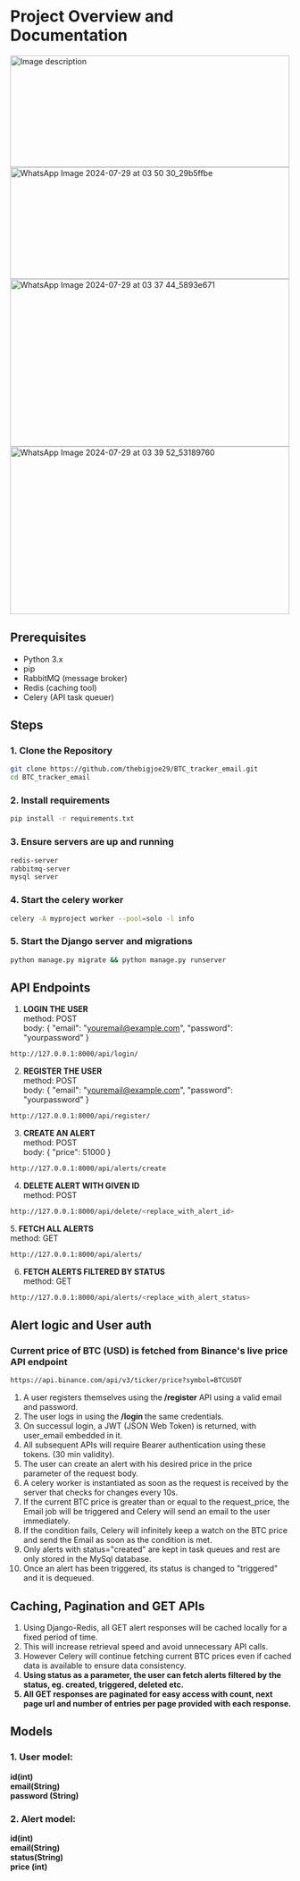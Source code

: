 # Project Overview and Documentation
<img src="https://github.com/user-attachments/assets/4d5e69b7-603f-49bc-b807-9db82d3a106e" height="200" width="500" alt="Image description">
<img src="https://github.com/user-attachments/assets/9dc0ecbd-15e0-43f0-bfac-92b76e890367" height="200" width="500" alt="WhatsApp Image 2024-07-29 at 03 50 30_29b5ffbe">
<img src="https://github.com/user-attachments/assets/70a34e95-57f0-4060-bf25-6007628651d9" height="300" width="500" alt="WhatsApp Image 2024-07-29 at 03 37 44_5893e671">
<img src="https://github.com/user-attachments/assets/a60fad7c-9a59-4e64-be47-88061354e4a2" height="300" width="500" alt="WhatsApp Image 2024-07-29 at 03 39 52_53189760">





## Prerequisites

- Python 3.x
- pip
- RabbitMQ (message broker)
- Redis (caching tool)
- Celery (API task queuer)

## Steps

### 1. Clone the Repository

```bash
git clone https://github.com/thebigjoe29/BTC_tracker_email.git
cd BTC_tracker_email
```
### 2. Install requirements
```bash
pip install -r requirements.txt
```
### 3. Ensure servers are up and running
```bash
redis-server
rabbitmq-server
mysql server
```
### 4. Start the celery worker
```bash
celery -A myproject worker --pool=solo -l info
```
### 5. Start the Django server and migrations

```bash
python manage.py migrate && python manage.py runserver
```
## API Endpoints
1. <b> LOGIN THE USER </b><br>
   method: POST<br>
   body:
   {
      "email": "youremail@example.com",
      "password": "yourpassword"
   }
    
```bash
http://127.0.0.1:8000/api/login/
```
2. <b> REGISTER THE USER </b><br>
   method: POST<br>
   body:
    {
      "email": "youremail@example.com",
      "password": "yourpassword"
   }
```bash
http://127.0.0.1:8000/api/register/
```
3. <b> CREATE AN ALERT </b><br>
   method: POST <br>
   body: {
      "price": 51000
   }
```bash
http://127.0.0.1:8000/api/alerts/create
```
4. <b> DELETE ALERT WITH GIVEN ID </b><br>
   method: POST
```bash
http://127.0.0.1:8000/api/delete/<replace_with_alert_id>
```
5.<b> FETCH ALL ALERTS </b><br>
   method: GET
```bash
http://127.0.0.1:8000/api/alerts/
```
6. <b> FETCH ALERTS FILTERED BY STATUS </b><br>
   method: GET
```bash
http://127.0.0.1:8000/api/alerts/<replace_with_alert_status>
```
## Alert logic and User auth
### Current price of BTC (USD) is fetched from Binance's live price API endpoint
```bash
https://api.binance.com/api/v3/ticker/price?symbol=BTCUSDT
```
1. A user registers themselves using the<b> /register</b> API using a valid email and password.
2. The user logs in using the <b> /login </b> the same credentials.
3. On successul login, a JWT (JSON Web Token) is returned, with user_email embedded in it.
4. All subsequent APIs will require Bearer authentication using these tokens. (30 min validity).
5. The user can create an alert with his desired price in the price parameter of the request body.
6. A celery worker is instantiated as soon as the request is received by the server that checks for changes every 10s.
7. If the current BTC price is greater than or equal to the request_price, the Email job will be triggered and Celery will send an email to the user immediately.
8. If the condition fails, Celery will infinitely keep a watch on the BTC price and send the Email as soon as the condition is met.
9. Only alerts with status="created" are kept in task queues and rest are only stored in the MySql database.
10. Once an alert has been triggered, its status is changed to "triggered" and it is dequeued.

## Caching, Pagination and GET APIs
1. Using Django-Redis, all GET alert responses will be cached locally for a fixed period of time.
2. This will increase retrieval speed and avoid unnecessary API calls.
3. However Celery will continue fetching current BTC prices even if cached data is available to ensure data consistency.
4. <b>Using status as a parameter, the user can fetch alerts filtered by the status, eg. created, triggered, deleted etc.<b>
5. All GET responses are <b> paginated<b> for easy access with count, next page url and number of entries per page provided with each response.

## Models
### 1. User model:
id(int)<br>email(String)<br>password (String)
### 2. Alert model:
id(int)<br>email(String)<br>status(String)<br>price (int)


